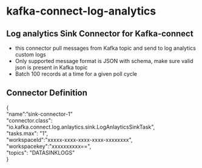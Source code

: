 # kafka-connect-log-analytics

## Log analytics Sink Connector for Kafka-connect
* this connector pull messages from Kafka topic and send to log analytics custom logs
* Only supported message format is JSON with schema, make sure valid json is present in Kafka topic
* Batch 100 records at a time for a given poll cycle

## Connector Definition

 {	<br />
	“name”:”sink-connector-1”<br />
	"connector.class": "io.kafka.connect.log.anlaytics.sink.LogAnlayticsSinkTask",<br />
	"tasks.max": "1",<br />
	"workspaceId":"xxxxx-xxxx-xxxx-xxxx-xxxxxxxx",<br />
	"workspacekey":"xxxxxxxxxx==",<br />
	"topics": "DATASINKLOGS"<br />
}
 